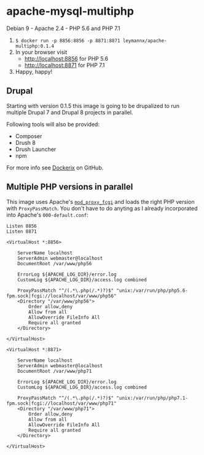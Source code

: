 # apache-mysql-multiphp

Debian 9 - Apache 2.4 - PHP 5.6 and PHP 7.1

1. `$ docker run -p 8856:8856 -p 8871:8871 leymannx/apache-multiphp:0.1.4`
2. In your browser visit
   - [http://localhost:8856](http://localhost:8856) for PHP 5.6
   - [http://localhost:8871](http://localhost:8856) for PHP 7.1
3. Happy, happy!

## Drupal

Starting with version 0.1.5 this image is going to be drupalized to run multiple Drupal 7 and Drupal 8 projects in parallel.

Following tools will also be provided:

- Composer
- Drush 8
- Drush Launcher
- npm

For more info see [Dockerix](https://github.com/leymannx/dockerix) on GitHub.

## Multiple PHP versions in parallel

This image uses Apache's [`mod_proxy_fcgi`](https://httpd.apache.org/docs/2.4/mod/mod_proxy_fcgi.html) and loads the right PHP version with `ProxyPassMatch`. You don't have to do anyting as I already incorporated into Apache's `000-default.conf`:

```
Listen 8856
Listen 8871

<VirtualHost *:8856>

    ServerName localhost
	ServerAdmin webmaster@localhost
	DocumentRoot /var/www/php56

	ErrorLog ${APACHE_LOG_DIR}/error.log
	CustomLog ${APACHE_LOG_DIR}/access.log combined

	ProxyPassMatch "^/(.*\.php(/.*)?)$" "unix:/var/run/php/php5.6-fpm.sock|fcgi://localhost/var/www/php56"
	<Directory "/var/www/php56">
		Order allow,deny
		Allow from all
		AllowOverride FileInfo All
		Require all granted
	</Directory>

</VirtualHost>

<VirtualHost *:8871>
	
    ServerName localhost
	ServerAdmin webmaster@localhost
	DocumentRoot /var/www/php71

	ErrorLog ${APACHE_LOG_DIR}/error.log
	CustomLog ${APACHE_LOG_DIR}/access.log combined

	ProxyPassMatch "^/(.*\.php(/.*)?)$" "unix:/var/run/php/php7.1-fpm.sock|fcgi://localhost/var/www/php71"
	<Directory "/var/www/php71">
		Order allow,deny
		Allow from all
		AllowOverride FileInfo All
		Require all granted
	</Directory>

</VirtualHost>
```
